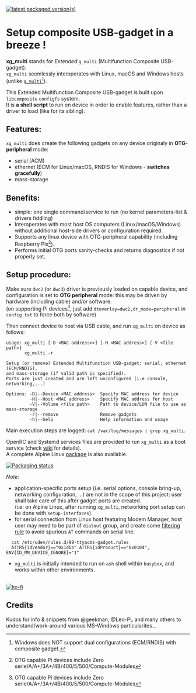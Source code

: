 [![latest packaged version(s)](https://repology.org/badge/latest-versions/xg-multi.svg)](https://repology.org/project/xg-multi/versions)

# Setup composite USB-gadget in a breeze !
**xg_multi** stands for *Extended* `g_multi` (Multifunction Composite USB-gadget).\
`xg_multi` seemlessly interoperates with Linux, macOS and Windows hosts (unlike [`g_multi`](https://www.kernel.org/doc/Documentation/usb/gadget_multi.txt)[^1]).

This Extended Multifunction Composite USB-gadget is built upon `libcomposite` `configfs` system.\
It is **a shell script** to run on device in order to enable features, rather than a driver to load (like for its sibling).

## Features:
`xg_multi` does create the following gadgets on any device originaly in **OTG-peripheral** mode:
- serial (ACM)
- ethernet (ECM for Linux/macOS, RNDIS for Windows - **switches gracefully**)
- mass-storage

## Benefits:
- simple: one single command/service to run (no kernel parameters-list & drivers fiddling)
- Interoperates with most host OS computers (Linux/macOS/Windows) without additional host-side drivers or configuration required.
- Supports any linux device with OTG-peripheral capability (including Raspberry Pis[^2]).
- Performs initial OTG ports sanity-checks and returns diagnostics if not properly set.

## Setup procedure:
Make sure `dwc2` (or `dwc3`) driver is previously loaded on capable device, and configuration is set to **OTG peripheral** mode: this may be driven by hardware (including cable) and/or software.\
(on supporting Pi devices[^2], just add `dtoverlay=dwc2,dr_mode=peripheral` in `config.txt` to force both by software)

Then connect device to host via USB cable, and run `xg_multi` on device as follows:
```
usage: xg_multi [-D <MAC address>>] [-H <MAC address>] [-V <file path>]
       xg_multi -r

Setup (or remove) Extended Multifunction USB-gadget: serial, ethernet (ECM/RNDIS),
and mass-storage (if valid path is specified).
Ports are just created and are left unconfigured (i.e console, networking,...)

Options: -D|--Device <MAC address>  Specify MAC address for device
         -H|--Host <MAC address>    Specify MAC address for host
         -V|--Volume <file path>    Path to device/LUN file to use as mass-storage
         -r|--remove                Remove gadgets
         -h|--help                  Help information and usage
```
Main execution steps are logged: `cat /var/log/messages | grep xg_multi`.

OpenRC and Systemd services files are provided to run `xg_multi` as a boot service (check [wiki](https://github.com/macmpi/xg_multi/wiki/Install) for details).\
A complete Alpine Linux [package](https://pkgs.alpinelinux.org/packages?name=xg_multi&branch=edge&repo=&arch=&origin=&flagged=&maintainer=) is also available.

[![Packaging status](https://repology.org/badge/vertical-allrepos/xg-multi.svg)](https://repology.org/project/xg-multi/versions)

*Note:*
- application-specific ports setup (i.e. serial options, console bring-up, networking configuration, ...) are not in the scope of this project: user shall take care of this after gadget ports are created.\
(i.e: on Alpine Linux, after running `xg_multi`, networking port setup can be done with `setup-interfaces`)
- for serial connection from Linux host featuring Modem Manager, host user may need to be part of `dialout` group, and create some [filtering rule](https://linux-tips.com/t/prevent-modem-manager-to-capture-usb-serial-devices/284/2) to avoid spurious `AT` commands on serial line.
```
  cat /etc/udev/rules.d/99-ttyacms-gadget.rules
  ATTRS{idVendor}=="0x1d6b" ATTRS{idProduct}=="0x0104", ENV{ID_MM_DEVICE_IGNORE}="1"
```
- `xg_multi` is initially intended to run on `ash` shell within `busybox`, and works within other environments.

##
[![ko-fi](https://www.ko-fi.com/img/githubbutton_sm.svg)](https://ko-fi.com/macmpi)

## Credits
Kudos for info & snippets from @geekman, @Leo-PL and many others to understand/work-around various MS-Windows particularites...

[^1]: Windows does NOT support dual configurations (ECM/RNDIS) with composite gadget.
[^2]: OTG capable Pi devices include Zero serie/A/A+/3A+/4B/400/5/500/Compute-Modules
